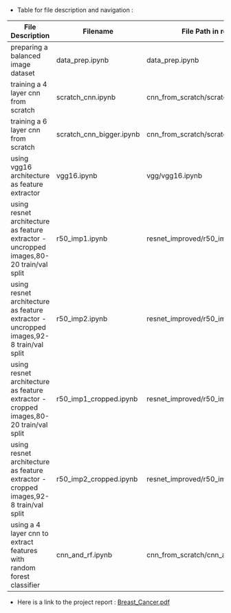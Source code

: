-  Table for file description and navigation :
  
| File Description | Filename | File Path in repository |
| --------------- | --------------- | --------------- |
| preparing a balanced image dataset | data_prep.ipynb | data_prep.ipynb |
| training a 4 layer cnn from scratch    | scratch_cnn.ipynb   | cnn_from_scratch/scratch_cnn.ipynb    |
| training a 6 layer cnn from scratch    |  scratch_cnn_bigger.ipynb   | cnn_from_scratch/scratch_cnn_bigger.ipynb   |
| using vgg16 architecture as feature extractor    | vgg16.ipynb    | vgg/vgg16.ipynb   |
| using resnet architecture as feature extractor - uncropped images,80-20 train/val split    | r50_imp1.ipynb    | resnet_improved/r50_imp1.ipynb   |
| using resnet architecture as feature extractor - uncropped images,92-8 train/val split    | r50_imp2.ipynb    | resnet_improved/r50_imp2.ipynb   |
| using resnet architecture as feature extractor - cropped images,80-20 train/val split  | r50_imp1_cropped.ipynb    | resnet_improved/r50_imp1_cropped.ipynb   |
| using resnet architecture as feature extractor - cropped images,92-8 train/val split    | r50_imp2_cropped.ipynb    | resnet_improved/r50_imp2_cropped.ipynb    |
| using a 4 layer cnn to extract features with random forest classifier    | cnn_and_rf.ipynb    | cnn_from_scratch/cnn_and_rf.ipynb    |


- Here is a link to the project report : 
[Breast_Cancer.pdf](https://github.com/KartikThakkar1/Breast-Cancer-Image-Classification-on-Mammography-Images/files/15301267/Breast_Cancer.pdf)
